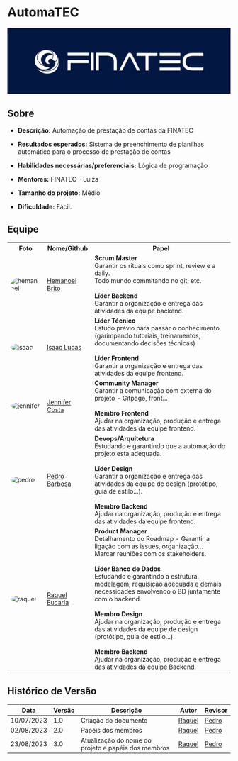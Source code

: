 # AutomaTEC
![logo-finatec](assets/../planejamento/assets/logo.png)

## Sobre
- **Descrição:** Automação de prestação de contas da FINATEC

- **Resultados esperados:** Sistema de preenchimento de planilhas automático para o processo de prestação de contas

- **Habilidades necessárias/preferenciais:** Lógica de programação

- **Mentores:** FINATEC - Luíza

- **Tamanho do projeto:**  Médio

- **Dificuldade:** Fácil.

## Equipe
<div>
    <table>
    <tr>
        <th>Foto</th>
        <th>Nome/Github</th>
        <th>Papel</th>
    </tr>
    <tr>
        <td><img alt="hemanoel" src="https://avatars.githubusercontent.com/u/88113694?v=4" style="border-radius:50%" width="50"></td>
        <td><a href="https://github.com/hemanoelbritoF">Hemanoel Brito</a></td>
        <td><b>Scrum Master</b><br>Garantir os rituais como sprint, review e a daily. <br>Todo mundo commitando no git, etc.<br><br><b>Líder Backend</b><br> Garantir a organização e entrega das atividades da equipe backend.</td>
    </tr>
    <tr>
        <td><img alt="isaac" src="https://avatars.githubusercontent.com/u/90662483?v=4" style="border-radius:50%" width="50"></td>
        <td><a href="https://github.com/IsaacLusca">Isaac Lucas</a></td>
        <td><b>Líder Técnico</b><br>Estudo prévio para passar o conhecimento (garimpando tutoriais, treinamentos, documentando decisões técnicas)<br><br><b>Líder Frontend</b><br> Garantir a organização e entrega das atividades da equipe frontend.<br></td>
    </tr>
    <tr>
        <td><img alt="jennifer" src="https://avatars.githubusercontent.com/u/120498502?v=4" style="border-radius:50%" width="50"></td>
        <td><a href="https://github.com/cansancaojennifer">Jennifer Costa</a></td>
        <td><b>Community Manager</b><br>Garantir a comunicação com externa do projeto - Gitpage, front...<br><br><b>Membro Frontend</b><br> Ajudar na organização, produção e entrega das atividades da equipe frontend.</td>
    </tr>
    <tr>
        <td><img alt="pedro" src="https://avatars.githubusercontent.com/u/78980796?v=4" style="border-radius:50%" width="50"></td>
        <td><a href="https://github.com/pedrobarbosaocb">Pedro Barbosa</a></td>
        <td><b>Devops/Arquitetura</b><br>Estudando e garantindo que a automação do projeto esta adequada.<br><br><b>Líder Design</b><br> Garantir a organização e entrega das atividades da equipe de design (protótipo, guia de estilo...).<br><br><b>Membro Backend</b><br> Ajudar na organização, produção e entrega das atividades da equipe frontend. </td> 
    </tr>
    <tr>
        <td><img alt="raquel" src="https://avatars.githubusercontent.com/u/81540491?v=4" style="border-radius:50%" width="50"></td>
        <td><a href="https://github.com/raqueleucaria">Raquel Eucaria</a></td>
        <td><b>Product Manager</b><br>Detalhamento do Roadmap - Garantir a ligação com as issues, organização...<br>Marcar reuniões com os stakeholders. <br><br><b>Líder Banco de Dados</b><br> Estudando e garantindo a estrutura, modelagem, requisição adequada e demais necessidades envolvendo o BD juntamente com o backend. <br><br><b>Membro Design</b><br> Ajudar na organização, produção e entrega das atividades da equipe de design (protótipo, guia de estilo...). <br><br><b>Membro Backend</b><br> Ajudar na organização, produção e entrega das atividades da equipe Backend.</td>
    </tr>
    </table>
</div>




## Histórico de Versão

| Data | Versão | Descrição |  Autor   |   Revisor  |
| ---- | ------ | ----------| ------- | --------- |
| 10/07/2023 |       1.0   | Criação do documento | [Raquel](https://github.com/raqueleucaria) | [Pedro](https://github.com/pedrobarbosaocb) |
| 02/08/2023 |       2.0   | Papéis dos membros | [Raquel](https://github.com/raqueleucaria) | [Pedro](https://github.com/pedrobarbosaocb) |
| 23/08/2023 |       3.0   | Atualização do nome do projeto e papéis dos membros | [Raquel](https://github.com/raqueleucaria) | [Pedro](https://github.com/pedrobarbosaocb) |